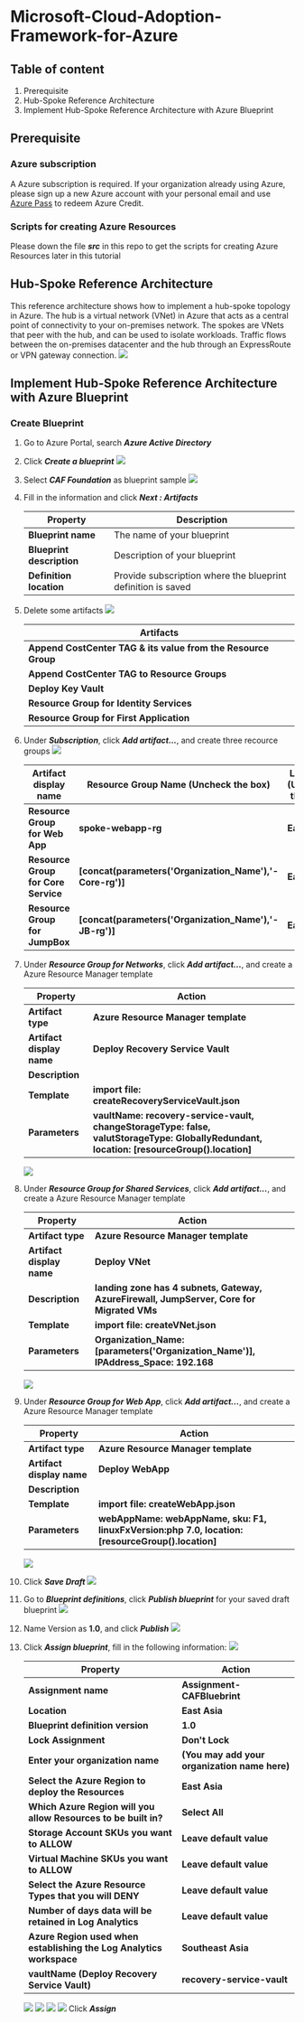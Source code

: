 # Microsoft-Cloud-Adoption-Framework-for-Azure #

## Table of content ##

1. Prerequisite
2. Hub-Spoke Reference Architecture
3. Implement Hub-Spoke Reference Architecture with Azure Blueprint

## Prerequisite ##

### Azure subscription ###
A Azure subscription is required. If your organization already using Azure, please sign up a new Azure account with your personal email and use [Azure Pass](https://www.microsoftazurepass.com/) to redeem Azure Credit.

### Scripts for creating Azure Resources ###
Please down the file ***src*** in this repo to get the scripts for creating Azure Resources later in this tutorial

## Hub-Spoke Reference Architecture ##
This reference architecture shows how to implement a hub-spoke topology in Azure. The hub is a virtual network (VNet) in Azure that acts as a central point of connectivity to your on-premises network. The spokes are VNets that peer with the hub, and can be used to isolate workloads. Traffic flows between the on-premises datacenter and the hub through an ExpressRoute or VPN gateway connection.
![](./img/Hub-Spoke.png)

## Implement Hub-Spoke Reference Architecture with Azure Blueprint ##

### Create Blueprint ###
1. Go to Azure Portal, search ***Azure Active Directory***
2. Click ***Create a blueprint***
![](./img/create.png)
3. Select ***CAF Foundation*** as blueprint sample
![](./img/foundation.png)
4. Fill in the information and click ***Next : Artifacts***

    |Property  |Description  |
    |---------|---------|
    |**Blueprint name** | The name of your blueprint |
    |**Blueprint description** | Description of your blueprint |
    |**Definition location** | Provide subscription where the blueprint definition is saved |
    
5. Delete some artifacts
    ![](./img/delete.png)
    
    |Artifacts  |
    |---------|
    |**Append CostCenter TAG & its value from the Resource Group** |
    |**Append CostCenter TAG to Resource Groups** |
    |**Deploy Key Vault** |
    |**Resource Group for Identity Services** |
    |**Resource Group for First Application** |
    
6. Under ***Subscription***, click ***Add artifact...***, and create three recource groups
    ![](./img/createRecourceGroups.png)
    
    |Artifact display name  |Resource Group Name (Uncheck the box) |Location (Uncheck the box)  |
    |---------|---------|---------|
    |**Resource Group for Web App** |**spoke-webapp-rg**  |**East Asia**  |
    |**Resource Group for Core Service** |**[concat(parameters('Organization_Name'),'-Core-rg')]**  |**East Asia**   |
    |**Resource Group for JumpBox** |**[concat(parameters('Organization_Name'),'-JB-rg')]**  |**East Asia**   |
    
7. Under ***Resource Group for Networks***, click ***Add artifact...***, and create a Azure Resource Manager template

    |Property |Action |
    |---------|---------|
    |**Artifact type** |**Azure Resource Manager template**  |
    |**Artifact display name** |**Deploy Recovery Service Vault**  |
    |**Description** | |
    |**Template** |**import file: createRecoveryServiceVault.json**  |
    |**Parameters** |**vaultName: recovery-service-vault, changeStorageType: false, valutStorageType: GloballyRedundant, location: [resourceGroup().location]**  |
    
    ![](./img/vNet.png)
8. Under ***Resource Group for Shared Services***, click ***Add artifact...***, and create a Azure Resource Manager template

    |Property |Action |
    |---------|---------|
    |**Artifact type** |**Azure Resource Manager template**  |
    |**Artifact display name** |**Deploy VNet**  |
    |**Description** |**landing zone has 4 subnets, Gateway, AzureFirewall, JumpServer, Core for Migrated VMs** |
    |**Template** |**import file: createVNet.json**  |
    |**Parameters** |**Organization_Name: [parameters('Organization_Name')], IPAddress_Space: 192.168**|
    
    ![](./img/recovery-service-vault.png)
9. Under ***Resource Group for Web App***, click ***Add artifact...***, and create a Azure Resource Manager template

    |Property |Action |
    |---------|---------|
    |**Artifact type** |**Azure Resource Manager template**  |
    |**Artifact display name** |**Deploy WebApp**  |
    |**Description** | |
    |**Template** |**import file: createWebApp.json**  |
    |**Parameters** |**webAppName: webAppName, sku: F1, linuxFxVersion:php 7.0, location: [resourceGroup().location]**|
    
    ![](./img/spoke-webapp.png)
10. Click ***Save Draft***
    ![](./img/saveDraft.png)
11. Go to ***Blueprint definitions***, click ***Publish blueprint*** for your saved draft blueprint
    ![](./img/publish.png)
12. Name Version as **1.0**, and click ***Publish***
    ![](./img/publish2.png)
13. Click ***Assign blueprint***, fill in the following information:
    ![](./img/assign.png)
    
    |Property |Action |
    |---------|---------|
    |**Assignment name** |**Assignment-CAFBluebrint**  |
    |**Location** |**East Asia**  |
    |**Blueprint definition version** |**1.0** |
    |**Lock Assignment** |**Don't Lock**  |
    |**Enter your organization name** |**(You may add your organization name here)**|
    |**Select the Azure Region to deploy the Resources** |**East Asia**|
    |**Which Azure Region will you allow Resources to be built in?** |**Select All**|
    |**Storage Account SKUs you want to ALLOW** |**Leave default value**|
    |**Virtual Machine SKUs you want to ALLOW** |**Leave default value**|
    |**Select the Azure Resource Types that you will DENY** |**Leave default value**|
    |**Number of days data will be retained in Log Analytics** |**Leave default value**|
    |**Azure Region used when establishing the Log Analytics workspace** |**Southeast Asia**|
    |**vaultName (Deploy Recovery Service Vault)** |**recovery-service-vault**|
    
    ![](./img/assign1.png)
    ![](./img/assign2.png)
    ![](./img/assign3.png)
    ![](./img/assign4.png)
    Click ***Assign***


